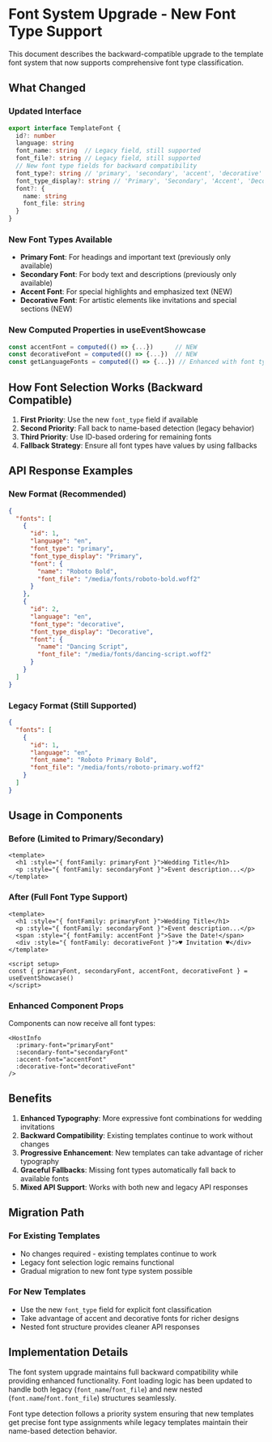 # Font System Upgrade - New Font Type Support

This document describes the backward-compatible upgrade to the template font system that now supports comprehensive font type classification.

## What Changed

### Updated Interface
```typescript
export interface TemplateFont {
  id?: number
  language: string
  font_name: string  // Legacy field, still supported
  font_file?: string // Legacy field, still supported
  // New font type fields for backward compatibility
  font_type?: string // 'primary', 'secondary', 'accent', 'decorative'
  font_type_display?: string // 'Primary', 'Secondary', 'Accent', 'Decorative'
  font?: {
    name: string
    font_file: string
  }
}
```

### New Font Types Available
- **Primary Font**: For headings and important text (previously only available)
- **Secondary Font**: For body text and descriptions (previously only available)
- **Accent Font**: For special highlights and emphasized text (NEW)
- **Decorative Font**: For artistic elements like invitations and special sections (NEW)

### New Computed Properties in useEventShowcase
```typescript
const accentFont = computed(() => {...})      // NEW
const decorativeFont = computed(() => {...})  // NEW
const getLanguageFonts = computed(() => {...}) // Enhanced with font type mapping
```

## How Font Selection Works (Backward Compatible)

1. **First Priority**: Use the new `font_type` field if available
2. **Second Priority**: Fall back to name-based detection (legacy behavior)
3. **Third Priority**: Use ID-based ordering for remaining fonts
4. **Fallback Strategy**: Ensure all font types have values by using fallbacks

## API Response Examples

### New Format (Recommended)
```json
{
  "fonts": [
    {
      "id": 1,
      "language": "en",
      "font_type": "primary",
      "font_type_display": "Primary",
      "font": {
        "name": "Roboto Bold",
        "font_file": "/media/fonts/roboto-bold.woff2"
      }
    },
    {
      "id": 2,
      "language": "en",
      "font_type": "decorative",
      "font_type_display": "Decorative",
      "font": {
        "name": "Dancing Script",
        "font_file": "/media/fonts/dancing-script.woff2"
      }
    }
  ]
}
```

### Legacy Format (Still Supported)
```json
{
  "fonts": [
    {
      "id": 1,
      "language": "en",
      "font_name": "Roboto Primary Bold",
      "font_file": "/media/fonts/roboto-primary.woff2"
    }
  ]
}
```

## Usage in Components

### Before (Limited to Primary/Secondary)
```vue
<template>
  <h1 :style="{ fontFamily: primaryFont }">Wedding Title</h1>
  <p :style="{ fontFamily: secondaryFont }">Event description...</p>
</template>
```

### After (Full Font Type Support)
```vue
<template>
  <h1 :style="{ fontFamily: primaryFont }">Wedding Title</h1>
  <p :style="{ fontFamily: secondaryFont }">Event description...</p>
  <span :style="{ fontFamily: accentFont }">Save the Date!</span>
  <div :style="{ fontFamily: decorativeFont }">♥ Invitation ♥</div>
</template>

<script setup>
const { primaryFont, secondaryFont, accentFont, decorativeFont } = useEventShowcase()
</script>
```

### Enhanced Component Props
Components can now receive all font types:
```vue
<HostInfo
  :primary-font="primaryFont"
  :secondary-font="secondaryFont"
  :accent-font="accentFont"
  :decorative-font="decorativeFont"
/>
```

## Benefits

1. **Enhanced Typography**: More expressive font combinations for wedding invitations
2. **Backward Compatibility**: Existing templates continue to work without changes
3. **Progressive Enhancement**: New templates can take advantage of richer typography
4. **Graceful Fallbacks**: Missing font types automatically fall back to available fonts
5. **Mixed API Support**: Works with both new and legacy API responses

## Migration Path

### For Existing Templates
- No changes required - existing templates continue to work
- Legacy font selection logic remains functional
- Gradual migration to new font type system possible

### For New Templates
- Use the new `font_type` field for explicit font classification
- Take advantage of accent and decorative fonts for richer designs
- Nested font structure provides cleaner API responses

## Implementation Details

The font system upgrade maintains full backward compatibility while providing enhanced functionality. Font loading logic has been updated to handle both legacy (`font_name`/`font_file`) and new nested (`font.name`/`font.font_file`) structures seamlessly.

Font type detection follows a priority system ensuring that new templates get precise font type assignments while legacy templates maintain their name-based detection behavior.